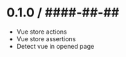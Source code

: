 0.1.0 / ####-##-##
==================

  * Vue store actions
  * Vue store assertions
  * Detect vue in opened page
